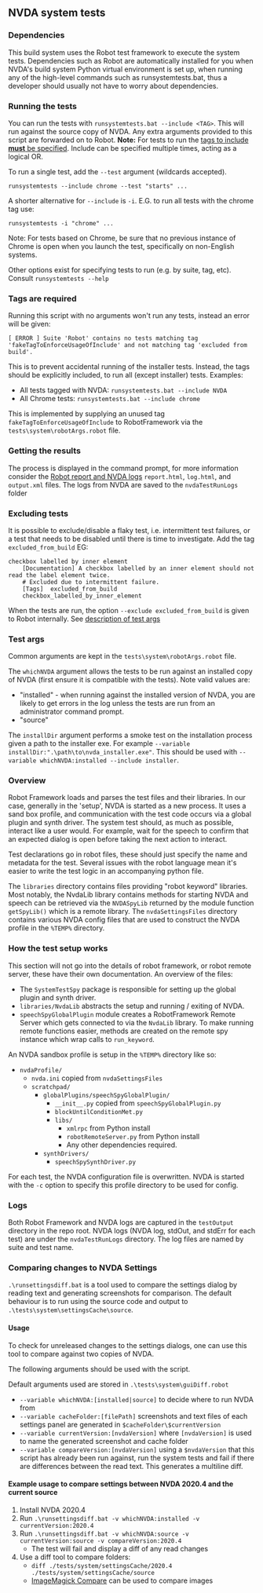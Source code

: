 ## NVDA system tests

### Dependencies

This build system uses the Robot test framework to execute the system tests.
Dependencies such as Robot are automatically installed for you when NVDA's build system Python virtual environment is set up, when running any of the high-level commands such as runsystemtests.bat, thus a developer should usually not have to worry about dependencies.
 
### Running the tests

You can run the tests with `runsystemtests.bat --include <TAG>`.
This will run against the source copy of NVDA.
Any extra arguments provided to this script are forwarded on to Robot.
**Note:** For tests to run the [tags to include **must** be specified](#tags-are-required).
Include can be specified multiple times, acting as a logical OR.

To run a single test, add the `--test` argument (wildcards accepted).

```
runsystemtests --include chrome --test "starts" ...
```

A shorter alternative for `--include` is `-i`.
E.G. to run all tests with the chrome tag use:
```
runsystemtests -i "chrome" ...
```

Note: For tests based on Chrome, be sure that no previous instance of Chrome is open when you launch the test, specifically on non-English systems.

Other options exist for specifying tests to run (e.g. by suite, tag, etc).
Consult `runsystemtests --help`

### Tags are required

Running this script with no arguments won't run any tests, instead an error will be given:
```
[ ERROR ] Suite 'Robot' contains no tests matching tag 'fakeTagToEnforceUsageOfInclude' and not matching tag 'excluded from build'.
```
This is to prevent accidental running of the installer tests.
Instead, the tags should be explicitly included, to run all (except installer) tests.
Examples:
- All tests tagged with NVDA: `runsystemtests.bat --include NVDA`
- All Chrome tests: `runsystemtests.bat --include chrome`

This is implemented by supplying an unused tag `fakeTagToEnforceUsageOfInclude` to RobotFramework via the
`tests\system\robotArgs.robot` file.

### Getting the results

The process is displayed in the command prompt, for more information consider the [Robot report and NVDA logs](#logs)
`report.html`, `log.html`, and `output.xml` files.
The logs from NVDA are saved to the `nvdaTestRunLogs` folder

### Excluding tests

It is possible to exclude/disable a flaky test, i.e. intermittent test failures, or a test that needs
to be disabled until there is time to investigate.
Add the tag `excluded_from_build` EG:

```robot
checkbox labelled by inner element
	[Documentation]	A checkbox labelled by an inner element should not read the label element twice.
	# Excluded due to intermittent failure.
	[Tags]	excluded_from_build
	checkbox_labelled_by_inner_element
```

When the tests are run, the option `--exclude excluded_from_build` is given to Robot internally.
See [description of test args](#test-args)

### Test args
Common arguments are kept in the `tests\system\robotArgs.robot` file.

The `whichNVDA` argument allows the tests to be run against an installed copy
of NVDA (first ensure it is compatible with the tests). Note valid values are:
* "installed" - when running against the installed version of NVDA, you are likely to get errors in the log unless
the tests are run from an administrator command prompt.
* "source"

The `installDir` argument performs a smoke test on the installation process given a path to the installer exe. For example `--variable installDir:".\path\to\nvda_installer.exe"`.
This should be used with `--variable whichNVDA:installed --include installer`.

### Overview

Robot Framework loads and parses the test files and their libraries.
In our case, generally in the 'setup', NVDA is started as a new process.
It uses a sand box profile, and communication with the test code occurs via a global plugin and synth driver.
 The system test should, as much as possible, interact like a user would.
 For example, wait for the speech to confirm that an expected dialog is open before taking the next action to interact.

Test declarations go in robot files, these should just specify the name and metadata for the test.
Several issues with the robot language mean it's easier to write the test logic in an accompanying python file.

The `libraries` directory contains files providing "robot keyword" libraries.
Most notably, the NvdaLib library contains methods for starting NVDA and speech can be retrieved via the `NVDASpyLib` returned by the module function `getSpyLib()` which is a remote library.
The `nvdaSettingsFiles` directory contains various NVDA config files that are used to construct the NVDA profile in the `%TEMP%` directory.

### How the test setup works

This section will not go into the details of robot framework, or robot remote server,
these have their own documentation.
An overview of the files:
- The `SystemTestSpy` package is responsible for setting up the global plugin and synth driver.
- `libraries/NvdaLib` abstracts the setup and running / exiting of NVDA.
- `speechSpyGlobalPlugin` module creates a RobotFramework Remote Server which gets connected to via the `NvdaLib` library. To make running remote functions easier, methods are created on the remote spy instance which wrap calls to `run_keyword`.

An NVDA sandbox profile is setup in the `%TEMP%` directory like so:
- `nvdaProfile/`
  - `nvda.ini` copied from `nvdaSettingsFiles`
  - `scratchpad/`
    - `globalPlugins/speechSpyGlobalPlugin/`
      - `__init__.py` copied from `speechSpyGlobalPlugin.py`
      - `blockUntilConditionMet.py`
      - `libs/`
        - `xmlrpc` from Python install
        - `robotRemoteServer.py` from Python install
        - Any other dependencies required.
    - `synthDrivers/`
      - `speechSpySynthDriver.py`

For each test, the NVDA configuration file is overwritten.
NVDA is started with the `-c` option to specify this profile directory to be used for config.

### Logs
Both Robot Framework and NVDA logs are captured in the `testOutput` directory in the repo root.
NVDA logs (NVDA log, stdOut, and stdErr for each test) are under the `nvdaTestRunLogs` directory. 
The log files are named by suite and test name.

### Comparing changes to NVDA Settings
`.\runsettingsdiff.bat` is a tool used to compare the settings dialog by reading text and generating screenshots for comparison.  The default behaviour is to run using the source code and output to `.\tests\system\settingsCache\source`. 


#### Usage
To check for unreleased changes to the settings dialogs, one can use this tool to compare against two copies of NVDA. 

The following arguments should be used with the script.

Default arguments used are stored  in `.\tests\system\guiDiff.robot`

- `--variable whichNVDA:[installed|source]` to decide where to run NVDA from
- `--variable cacheFolder:[filePath]` screenshots and text files of each settings panel are generated in `$cacheFolder\$currentVersion`
- `--variable currentVersion:[nvdaVersion]` where `[nvdaVersion]` is used to name the generated screenshot and cache folder
- `--variable compareVersion:[nvdaVersion]` using a `$nvdaVersion` that this script has already been run against, run the system tests and fail if there are differences between the read text. This generates a multiline diff. 

#### Example usage to compare settings between NVDA 2020.4 and the current source

1. Install NVDA 2020.4
1. Run `.\runsettingsdiff.bat -v whichNVDA:installed -v currentVersion:2020.4`
1. Run `.\runsettingsdiff.bat -v whichNVDA:source -v currentVersion:source -v compareVersion:2020.4`
   - The test will fail and display a diff of any read changes
1. Use a diff tool to compare folders:
   - `diff ./tests/system/settingsCache/2020.4 ./tests/system/settingsCache/source`
   - [ImageMagick Compare](https://imagemagick.org/script/compare.php) can be used to compare images
